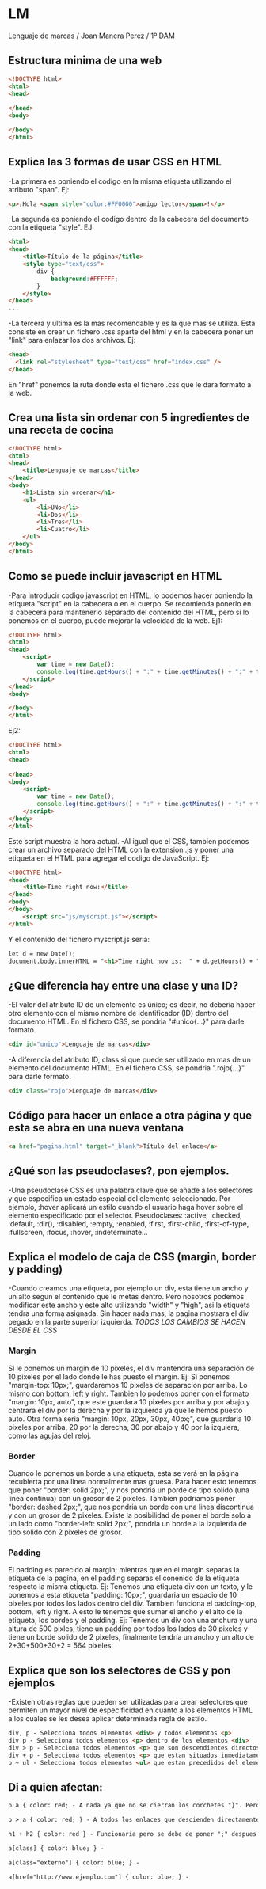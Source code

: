 # LM
Lenguaje de marcas / Joan Manera Perez / 1º DAM

## Estructura minima de una web
```html
<!DOCTYPE html>
<html>
<head>
  
</head>
<body>

</body>
</html>
```

## Explica las 3 formas de usar CSS en HTML
-La primera es poniendo el codigo en la misma etiqueta utilizando el atributo "span". Ej:
```html
<p>¡Hola <span style="color:#FF0000">amigo lector</span>!</p>
```
-La segunda es poniendo el codigo dentro de la cabecera del documento con la etiqueta "style". EJ:
```html
<html>
<head>
    <title>Título de la página</title>
    <style type="text/css">
        div {
            background:#FFFFFF;
        }
    </style>
</head>
...
```
-La tercera y ultima es la mas recomendable y es la que mas se utiliza. Esta consiste en crear un fichero .css aparte del html y en la cabecera poner un "link" para enlazar los dos archivos. Ej:
```html
<head>
  <link rel="stylesheet" type="text/css" href="index.css" />
</head>
```
  En "href" ponemos la ruta donde esta el fichero .css que le dara formato a la web.
  
## Crea una lista sin ordenar con 5 ingredientes de una receta de cocina
```html
<!DOCTYPE html>
<html>
<head>
	<title>Lenguaje de marcas</title>
</head>
<body>
	<h1>Lista sin ordenar</h1>
	<ul>
		<li>UNo</li>
		<li>Dos</li>
		<li>Tres</li>
		<li>Cuatro</li>
	</ul>
</body>
</html>
```

## Como se puede incluir javascript en HTML
-Para introducir codigo javascript en HTML, lo podemos hacer poniendo la etiqueta "script" en la cabecera o en el cuerpo. Se recomienda ponerlo en la cabecera para mantenerlo separado del contenido del HTML, pero si lo ponemos en el cuerpo, puede mejorar la velocidad de la web.
Ej1:
```html
<!DOCTYPE html>
<html>
<head>
	<script>
		var time = new Date();
		console.log(time.getHours() + ":" + time.getMinutes() + ":" + time.getSeconds());
	</script>
</head>
<body>

</body>
</html>
```
Ej2:
```html
<!DOCTYPE html>
<html>
<head>
	
</head>
<body>
	<script>
		var time = new Date();
		console.log(time.getHours() + ":" + time.getMinutes() + ":" + time.getSeconds());
	</script>
</body>
</html>
```
Este script muestra la hora actual.
-Al igual que el CSS, tambien podemos crear un archivo separado del HTML con la extension .js y poner una etiqueta en el HTML para agregar el codigo de JavaScript.
Ej:
```html
<!DOCTYPE html>
<head>
	<title>Time right now:</title>
</head>
<body>
</body>
	<script src="js/myscript.js"></script>
</html>
```
Y el contenido del fichero myscript.js seria:
```html
let d = new Date();
document.body.innerHTML = "<h1>Time right now is:  " + d.getHours() + ":" + d.getMinutes() + ":" + d.getSeconds()</h1>"
```

## ¿Que diferencia hay entre una clase y una ID?
-El valor del atributo ID de un elemento es único; es decir, no debería haber otro elemento con el mismo nombre de identificador (ID) dentro del documento HTML. En el fichero CSS, se pondria "#unico{...}" para darle formato.
```html
<div id="unico">Lenguaje de marcas</div>
```


-A diferencia del atributo ID, class si que puede ser utilizado en mas de un elemento del documento HTML. En el fichero CSS, se pondria ".rojo{...}" para darle formato.
```html
<div class="rojo">Lenguaje de marcas</div>
```

## Código para hacer un enlace a otra página y que esta se abra en una nueva ventana
```html
<a href="pagina.html" target="_blank">Título del enlace</a>
```

## ¿Qué son las pseudoclases?, pon ejemplos.
-Una pseudoclase CSS es una palabra clave que se añade a los selectores y que especifica un estado especial del elemento seleccionado. Por ejemplo,  :hover aplicará un estilo cuando el usuario haga hover sobre el elemento especificado por el selector.
Pseudoclases: :active, :checked, :default, :dir(), :disabled, :empty, :enabled, :first, :first-child, :first-of-type, :fullscreen, :focus, :hover, :indeterminate...


## Explica el modelo de caja de CSS (margin, border y padding)
-Cuando creamos una etiqueta, por ejemplo un div, esta tiene un ancho y un alto segun el contenido que le metas dentro. Pero nosotros podemos modificar este ancho y este alto utilizando "width" y "high", asi la etiqueta tendra una forma asignada. Sin hacer nada mas, la pagina mostrara el div pegado en la parte superior izquierda. 
*TODOS LOS CAMBIOS SE HACEN DESDE EL CSS*
### Margin
Si le ponemos un margin de 10 pixeles, el div mantendra una separación de 10 pixeles por el lado donde le has puesto el margin. 
Ej: Si ponemos "margin-top: 10px;", guardaremos 10 pixeles de separacion por arriba. Lo mismo con bottom, left y right. Tambien lo podemos poner con el formato "margin: 10px, auto", que este guardara 10 pixeles por arriba y por abajo y centrara el div por la derecha y por la izquierda ya que le hemos puesto auto. Otra forma seria "margin: 10px, 20px, 30px, 40px;", que guardaria 10 pixeles por arriba, 20 por la derecha, 30 por abajo y 40 por la izquiera, como las agujas del reloj.
### Border
Cuando le ponemos un borde a una etiqueta, esta se verá en la página recubierta por una linea normalmente mas gruesa. Para hacer esto tenemos que poner "border: solid 2px;", y nos pondria un porde de tipo solido (una linea continua) con un grosor de 2 pixeles. Tambien podriamos poner "border: dashed 2px;", que nos pondria un borde con una linea discontinua y con un grosor de 2 pixeles. Existe la posibilidad de poner el borde solo a un lado como "border-left: solid 2px;", pondria un borde a la izquierda de tipo solido con 2 pixeles de grosor.
### Padding
El padding es parecido al margin; mientras que en el margin separas la etiqueta de la pagina, en el padding separas el conenido de la etiqueta respecto la misma etiqueta. Ej: Tenemos una etiqueta div con un texto, y le ponemos a esta etiqueta "padding: 10px;", guardaria un espacio de 10 pixeles por todos los lados dentro del div. Tambien funciona el padding-top, bottom, left y right.
A esto le tenemos que sumar el ancho y el alto de la etiqueta, los bordes y el padding. Ej: Tenemos un div con una anchura y una altura de 500 pixles, tiene un padding por todos los lados de 30 pixeles y tiene un borde solido de 2 pixeles, finalmente tendría un ancho y un alto de 2+30+500+30+2 = 564 pixeles.


## Explica que son los selectores de CSS y pon ejemplos
-Existen otras reglas que pueden ser utilizadas para crear selectores que permiten un mayor nivel de especificidad en cuanto a los elementos HTML a los cuales se les desea aplicar determinada regla de estilo.
```html
div, p - Selecciona todos elementos <div> y todos elementos <p>
div p - Selecciona todos elementos <p> dentro de los elementos <div>
div > p - Selecciona todos elementos <p> que son descendientes directos del elemento <div>
div + p - Selecciona todos elementos <p> que estan situados inmediatamente despues del elemento <div>
p ~ ul - Selecciona todos elementos <ul> que estan precedidos del elemento <p>
```


## Di a quien afectan:
```html
p a { color: red; - A nada ya que no se cierran los corchetes "}". Pero si estubieran cerrados afectaria a todos los enlaces que estan dentro de un parrafo poniendoles el color de la letra en rojo.
```
```html
p > a { color: red; } - A todos los enlaces que descienden directamente de un parrafo les pone el color de la letra en rojo.
```
```html
h1 + h2 { color: red } - Funcionaria pero se debe de poner ";" despues de cada linea. Les cambiaria el color de la letra a rojo a todos los h2 que estan situados inmediatamente despues que los h1.
```
```html
a[class] { color: blue; } - 
```
```html
a[class="externo"] { color: blue; } - 
```
```html
a[href="http://www.ejemplo.com"] { color: blue; } - 
```


